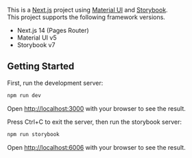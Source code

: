 This is a [Next.js](https://nextjs.org/) project using [Material UI](https://mui.com/) and [Storybook](https://storybook.js.org/).  
This project supports the following framework versions.

- Next.js 14 (Pages Router)
- Material UI v5
- Storybook v7

## Getting Started

First, run the development server:

```bash
npm run dev
```

Open [http://localhost:3000](http://localhost:3000) with your browser to see the result.

Press Ctrl+C to exit the server, then run the storybook server:

```bash
npm run storybook
```

Open [http://localhost:6006](http://localhost:6006) with your browser to see the result.
